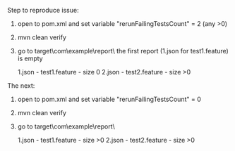 Step to reproduce issue:

1) open to pom.xml and set variable "rerunFailingTestsCount" = 2 (any >0)
2) mvn clean verify
3) go to target\com\example\report\ 
    the first report (1.json for  test1.feature) is empty
    
    1.json - test1.feature - size 0
    2.json - test2.feature - size >0
    
The next:

1) open to pom.xml and set variable "rerunFailingTestsCount" = 0
2) mvn clean verify
3) go to target\com\example\report\
    
    1.json - test1.feature - size >0
    2.json - test2.feature - size >0
